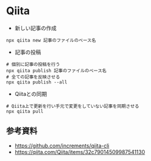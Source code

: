 # Qiita


* 新しい記事の作成
```
npx qiita new 記事のファイルのベース名
```

* 記事の投稿
```
# 個別に記事の投稿を行う
npx qiita publish 記事のファイルのベース名
# 全ての記事を反映させる
npx qiita publish --all
```

* Qiitaとの同期
```
# Qiita上で更新を行い手元で変更をしていない記事を同期させる
npx qiita pull
```

## 参考資料
* https://github.com/increments/qiita-cli
* https://qiita.com/Qiita/items/32c79014509987541130